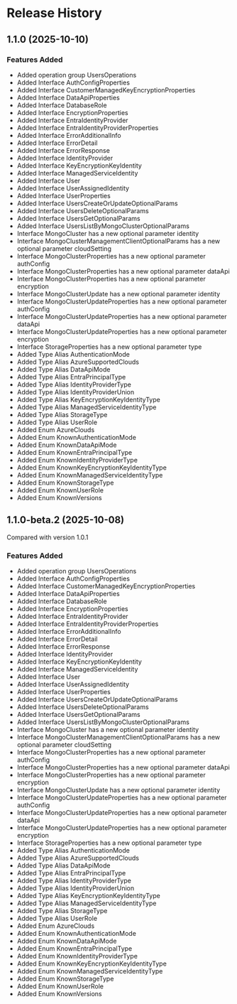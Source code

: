 # Release History

## 1.1.0 (2025-10-10)

### Features Added
  - Added operation group UsersOperations
  - Added Interface AuthConfigProperties
  - Added Interface CustomerManagedKeyEncryptionProperties
  - Added Interface DataApiProperties
  - Added Interface DatabaseRole
  - Added Interface EncryptionProperties
  - Added Interface EntraIdentityProvider
  - Added Interface EntraIdentityProviderProperties
  - Added Interface ErrorAdditionalInfo
  - Added Interface ErrorDetail
  - Added Interface ErrorResponse
  - Added Interface IdentityProvider
  - Added Interface KeyEncryptionKeyIdentity
  - Added Interface ManagedServiceIdentity
  - Added Interface User
  - Added Interface UserAssignedIdentity
  - Added Interface UserProperties
  - Added Interface UsersCreateOrUpdateOptionalParams
  - Added Interface UsersDeleteOptionalParams
  - Added Interface UsersGetOptionalParams
  - Added Interface UsersListByMongoClusterOptionalParams
  - Interface MongoCluster has a new optional parameter identity
  - Interface MongoClusterManagementClientOptionalParams has a new optional parameter cloudSetting
  - Interface MongoClusterProperties has a new optional parameter authConfig
  - Interface MongoClusterProperties has a new optional parameter dataApi
  - Interface MongoClusterProperties has a new optional parameter encryption
  - Interface MongoClusterUpdate has a new optional parameter identity
  - Interface MongoClusterUpdateProperties has a new optional parameter authConfig
  - Interface MongoClusterUpdateProperties has a new optional parameter dataApi
  - Interface MongoClusterUpdateProperties has a new optional parameter encryption
  - Interface StorageProperties has a new optional parameter type
  - Added Type Alias AuthenticationMode
  - Added Type Alias AzureSupportedClouds
  - Added Type Alias DataApiMode
  - Added Type Alias EntraPrincipalType
  - Added Type Alias IdentityProviderType
  - Added Type Alias IdentityProviderUnion
  - Added Type Alias KeyEncryptionKeyIdentityType
  - Added Type Alias ManagedServiceIdentityType
  - Added Type Alias StorageType
  - Added Type Alias UserRole
  - Added Enum AzureClouds
  - Added Enum KnownAuthenticationMode
  - Added Enum KnownDataApiMode
  - Added Enum KnownEntraPrincipalType
  - Added Enum KnownIdentityProviderType
  - Added Enum KnownKeyEncryptionKeyIdentityType
  - Added Enum KnownManagedServiceIdentityType
  - Added Enum KnownStorageType
  - Added Enum KnownUserRole
  - Added Enum KnownVersions

## 1.1.0-beta.2 (2025-10-08)
Compared with version 1.0.1

### Features Added
  - Added operation group UsersOperations
  - Added Interface AuthConfigProperties
  - Added Interface CustomerManagedKeyEncryptionProperties
  - Added Interface DataApiProperties
  - Added Interface DatabaseRole
  - Added Interface EncryptionProperties
  - Added Interface EntraIdentityProvider
  - Added Interface EntraIdentityProviderProperties
  - Added Interface ErrorAdditionalInfo
  - Added Interface ErrorDetail
  - Added Interface ErrorResponse
  - Added Interface IdentityProvider
  - Added Interface KeyEncryptionKeyIdentity
  - Added Interface ManagedServiceIdentity
  - Added Interface User
  - Added Interface UserAssignedIdentity
  - Added Interface UserProperties
  - Added Interface UsersCreateOrUpdateOptionalParams
  - Added Interface UsersDeleteOptionalParams
  - Added Interface UsersGetOptionalParams
  - Added Interface UsersListByMongoClusterOptionalParams
  - Interface MongoCluster has a new optional parameter identity
  - Interface MongoClusterManagementClientOptionalParams has a new optional parameter cloudSetting
  - Interface MongoClusterProperties has a new optional parameter authConfig
  - Interface MongoClusterProperties has a new optional parameter dataApi
  - Interface MongoClusterProperties has a new optional parameter encryption
  - Interface MongoClusterUpdate has a new optional parameter identity
  - Interface MongoClusterUpdateProperties has a new optional parameter authConfig
  - Interface MongoClusterUpdateProperties has a new optional parameter dataApi
  - Interface MongoClusterUpdateProperties has a new optional parameter encryption
  - Interface StorageProperties has a new optional parameter type
  - Added Type Alias AuthenticationMode
  - Added Type Alias AzureSupportedClouds
  - Added Type Alias DataApiMode
  - Added Type Alias EntraPrincipalType
  - Added Type Alias IdentityProviderType
  - Added Type Alias IdentityProviderUnion
  - Added Type Alias KeyEncryptionKeyIdentityType
  - Added Type Alias ManagedServiceIdentityType
  - Added Type Alias StorageType
  - Added Type Alias UserRole
  - Added Enum AzureClouds
  - Added Enum KnownAuthenticationMode
  - Added Enum KnownDataApiMode
  - Added Enum KnownEntraPrincipalType
  - Added Enum KnownIdentityProviderType
  - Added Enum KnownKeyEncryptionKeyIdentityType
  - Added Enum KnownManagedServiceIdentityType
  - Added Enum KnownStorageType
  - Added Enum KnownUserRole
  - Added Enum KnownVersions

